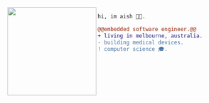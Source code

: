 <img align="left" height="200" src="https://media.giphy.com/media/ao9DUiTKH60XS/giphy.gif"/>

```diff
hi, im aish 👦🏾.

@@embedded software engineer.@@
+ living in melbourne, australia.
- building medical devices.
! computer science 🎓.
```

<!--
**aishsingh/aishsingh** is a ✨ _special_ ✨ repository because its `README.md` (this file) appears on your GitHub profile.

Here are some ideas to get you started:

- 🔭 I’m currently working on ...
- 🌱 I’m currently learning ...
- 👯 I’m looking to collaborate on ...
- 🤔 I’m looking for help with ...
- 💬 Ask me about ...
- 📫 How to reach me: ...
- 😄 Pronouns: ...
- ⚡ Fun fact: ...
-->
